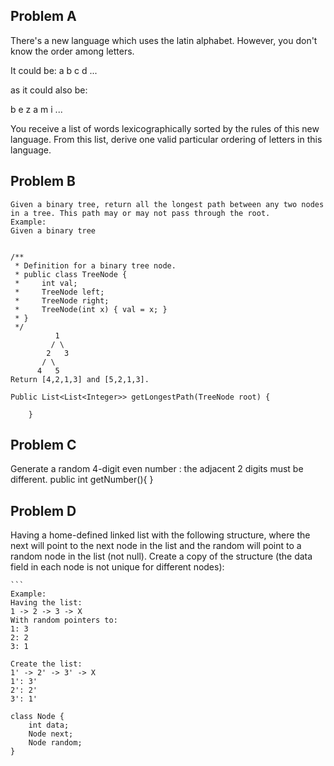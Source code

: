 Problem A
--------
There's a new language which uses the latin alphabet. However, you don't know the order among letters. 

It could be: 
a b c d ... 

as it could also be: 

b e z a m i ... 

You receive a list of words lexicographically sorted by the rules of this new language. From this list, derive one valid particular ordering of letters in this language.


Problem B
---------
```
Given a binary tree, return all the longest path between any two nodes in a tree. This path may or may not pass through the root. 
Example: 
Given a binary tree


/**
 * Definition for a binary tree node.
 * public class TreeNode {
 *     int val;
 *     TreeNode left;
 *     TreeNode right;
 *     TreeNode(int x) { val = x; }
 * }
 */
          1
         / \
        2   3
       / \     
      4   5  
Return [4,2,1,3] and [5,2,1,3].

Public List<List<Integer>> getLongestPath(TreeNode root) {
        
    }
```


Problem C
----------
Generate a random 4-digit even number : the adjacent 2 digits must be different. 
public int getNumber(){ 
}



Problem D
---------
Having a home-defined linked list with the following structure, where the next will point to the next node in the list and the random will point to a random node in the list (not null). 
Create a copy of the structure (the data field in each node is not unique for different nodes): 

	```
	Example: 
	Having the list: 
	1 -> 2 -> 3 -> X 
	With random pointers to: 
	1: 3 
	2: 2 
	3: 1 

	Create the list: 
	1' -> 2' -> 3' -> X 
	1': 3' 
	2': 2' 
	3': 1' 

	class Node { 
		int data; 
		Node next; 
		Node random; 
	}
```
